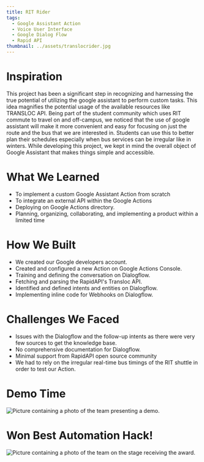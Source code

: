 ```yaml
---
title: RIT Rider
tags:
  - Google Assistant Action
  - Voice User Interface
  - Google Dialog Flow
  - Rapid API
thumbnail: ../assets/translocrider.jpg
---
```

# Inspiration
This project has been a significant step in recognizing and harnessing the true potential of utilizing the google assistant to perform custom tasks. This idea magnifies the potential usage of the available resources like TRANSLOC API. Being part of the student community which uses RIT commute to travel on and off-campus, we noticed that the use of google assistant will make it more convenient and easy for focusing on just the route and the bus that we are interested in. Students can use this to better plan their schedules especially when bus services can be irregular like in winters. While developing this project, we kept in mind the overall object of Google Assistant that makes things simple and accessible.

# What We Learned
- To implement a custom Google Assistant Action from scratch
- To integrate an external API within the Google Actions
- Deploying on Google Actions directory.
- Planning, organizing, collaborating, and implementing a product within a limited time

# How We Built
- We created our Google developers account.
- Created and configured a new Action on Google Actions Console.
- Training and defining the conversation on Dialogflow.
- Fetching and parsing the RapidAPI's Transloc API.
- Identified and defined intents and entities on Dialogflow.
- Implementing inline code for Webhooks on Dialogflow.

# Challenges We Faced
- Issues with the Dialogflow and the follow-up intents as there were very few sources to get the knowledge base.
- No comprehensive documentation for Dialogflow.
- Minimal support from RapidAPI open source community
- We had to rely on the irregular real-time bus timings of the RIT shuttle in order to test our Action.

# Demo Time
![Picture containing a photo of the team presenting a demo.](./assets/RiderDemo.jpeg)

# Won Best Automation Hack!
![Picture containing a photo of the team on the stage receiving the award.](./assets/RiderAwardCeremony.jpeg)
